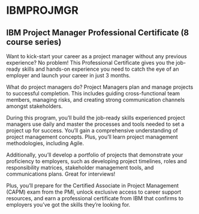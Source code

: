 # IBMPROJMGR
## IBM Project Manager Professional Certificate (8 course series)

Want to kick-start your career as a project manager without any previous experience? No problem! This Professional Certificate gives you the job-ready skills and hands-on experience you need to catch the eye of an employer and launch your career in just 3 months.

What do project managers do? Project Managers plan and manage projects to successful completion. This includes guiding cross-functional team members, managing risks, and creating strong communication channels amongst stakeholders. 

During this program, you’ll build the job-ready skills experienced project managers use daily and master the processes and tools needed to set a project up for success. You’ll gain a comprehensive understanding of project management concepts. Plus, you’ll learn project management methodologies, including Agile. 

Additionally, you’ll develop a portfolio of projects that demonstrate your proficiency to employers, such as developing project timelines, roles and responsibility matrices, stakeholder management tools, and communications plans. Great for interviews!

Plus, you’ll prepare for the Certified Associate in Project Management (CAPM) exam from the PMI, unlock exclusive access to career support resources, and earn a professional certificate from IBM that confirms to employers you’ve got the skills they’re looking for.
